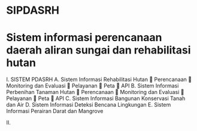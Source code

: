 # SIPDASRH
Sistem informasi perencanaan daerah aliran sungai dan rehabilitasi hutan
=
I. SISTEM PDASRH
  A. Sistem Informasi Rehabilitasi Hutan
  	Perencanaan
  	Monitoring dan Evaluasi
  	Pelayanan
  	Peta
  	API
  B. Sistem Informasi Perbenihan Tanaman Hutan
  	Perencanaan
  	Monitoring dan Evaluasi
  	Pelayanan
  	Peta
  	API
  C. Sistem Informasi Bangunan Konservasi Tanah dan Air
  D. Sistem Informasi Deteksi Bencana Lingkungan
  E. Sistem Informasi Perairan Darat dan Mangrove

II. 
